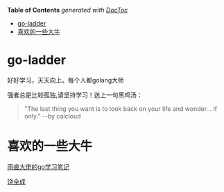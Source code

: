 <!-- START doctoc generated TOC please keep comment here to allow auto update -->
<!-- DON'T EDIT THIS SECTION, INSTEAD RE-RUN doctoc TO UPDATE -->
**Table of Contents**  *generated with [DocToc](https://github.com/thlorenz/doctoc)*

- [go-ladder](#go-ladder)
- [喜欢的一些大牛](#%E5%96%9C%E6%AC%A2%E7%9A%84%E4%B8%80%E4%BA%9B%E5%A4%A7%E7%89%9B)

<!-- END doctoc generated TOC please keep comment here to allow auto update -->

# go-ladder 

好好学习，天天向上。每个人都golang大师

强者总是比较孤独,请坚持学习！送上一句黑鸡汤：

> "The last thing you want is to look back on your life and wonder... if only." --by caicloud

# 喜欢的一些大牛

[雨痕大佬的go学习笔记](https://github.com/qyuhen/book)

[饶全成](https://github.com/qcrao)


